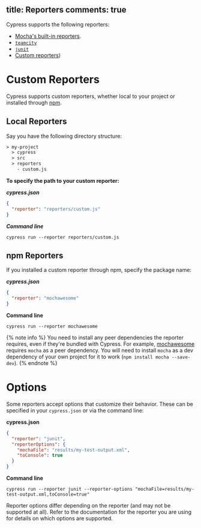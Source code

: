title: Reporters
comments: true
---

Cypress supports the following reporters:

* [Mocha's built-in reporters](https://mochajs.org/#reporters).
* [`teamcity`](https://github.com/cypress-io/mocha-teamcity-reporter)
* [`junit`](https://github.com/michaelleeallen/mocha-junit-reporter)
* [Custom reporters](#Custom-Reporters))

# Custom Reporters

Cypress supports custom reporters, whether local to your project or installed through [npm](https://www.npmjs.com/).

## Local Reporters

Say you have the following directory structure:

```txt
> my-project
  > cypress
  > src
  > reporters
    - custom.js
```

**To specify the path to your custom reporter:**

***cypress.json***

```json
{
  "reporter": "reporters/custom.js"
}
```

***Command line***  

```shell
cypress run --reporter reporters/custom.js
```

## npm Reporters

If you installed a custom reporter through npm, specify the package name:

***cypress.json***

```json
{
  "reporter": "mochawesome"
}
```

**Command line**

```shell
cypress run --reporter mochawesome
```

{% note info  %}
You need to install any peer dependencies the reporter requires, even if they're bundled with Cypress. For example, [mochawesome](https://github.com/adamgruber/mochawesome) requires `mocha` as a peer dependency. You will need to install `mocha` as a dev dependency of your own project for it to work (`npm install mocha --save-dev`).
{% endnote %}

# Options

Some reporters accept options that customize their behavior. These can be specified in your `cypress.json` or via the command line:

**cypress.json**

```json
{
  "reporter": "junit",
  "reporterOptions": {
    "mochaFile": "results/my-test-output.xml",
    "toConsole": true
  }
}
```

**Command line**

```shell
cypress run --reporter junit --reporter-options "mochaFile=results/my-test-output.xml,toConsole=true"
```

Reporter options differ depending on the reporter (and may not be supported at all). Refer to the documentation for the reporter you are using for details on which options are supported.
